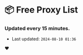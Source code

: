 # :package: Free Proxy List
### Updated every 15 minutes.

- Last updated: `2024-08-10 01:36`

:heart:
